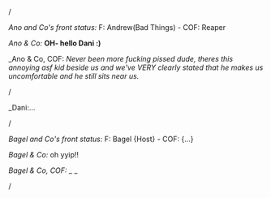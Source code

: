 /

*Ano and Co's front status:* F: Andrew(Bad Things)  - COF: Reaper

_Ano & Co:_ **OH- hello Dani :)**

_Ano & Co, COF: _Never been more fucking pissed dude, theres this annoying asf kid beside us and we've VERY_
_clearly stated that he makes us uncomfortable and he still sits near us._

/

_Dani:... 

/

*Bagel and Co's front status:* F: Bagel {Host} - COF: {...}

_Bagel & Co:_ oh yyip!!

_Bagel & Co, COF:_ _ _

/

